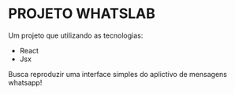 # PROJETO WHATSLAB
Um projeto que utilizando as tecnologias:

- React
- Jsx

Busca reproduzir uma interface simples do aplictivo de mensagens whatsapp!